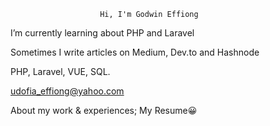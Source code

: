                         Hi, I'm Godwin Effiong


I’m currently learning about PHP and Laravel

Sometimes I write articles on Medium, Dev.to and Hashnode

PHP, Laravel, VUE, SQL.

udofia_effiong@yahoo.com

About my work & experiences; My Resume:grinning:
